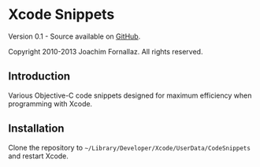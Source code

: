 Xcode Snippets
==============

Version 0.1 - Source available on [GitHub](http://github.com/fjoachim/xcode-snippets).

Copyright 2010-2013 Joachim Fornallaz. All rights reserved.


Introduction
------------

Various Objective-C code snippets designed for maximum efficiency when programming with Xcode.

Installation
------------

Clone the repository to `~/Library/Developer/Xcode/UserData/CodeSnippets` and restart Xcode.
